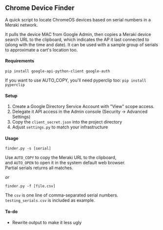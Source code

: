 ## Chrome Device Finder ##

A quick script to locate ChromeOS devices based on serial numbers in a Meraki network.

It pulls the device MAC from Google Admin, then copies a Meraki device search URL to the clipboard, 
which indicates the AP it last connected to (along with the time and date). It can be used with a sample group of serials
to approximate a cart's location too.

#### Requirements ####

`pip install google-api-python-client google-auth`

If you want to use AUTO_COPY, you'll need pyperclip too:
`pip install pyperclip`

#### Setup ####

1. Create a Google Directory Service Account with "View" scope access.
2. Delegate it API access in the Admin console (Security -> Advanced Settings)
3. Copy the `client_secret.json` into the project directory
4. Adjust `settings.py` to match your infrastructure

#### Usage ####

`finder.py -s [serial]`

Use `AUTO_COPY` to copy the Meraki URL to the clipboard,  
and `AUTO_OPEN` to open it in the system default web browser.  
Partial serials returns all matches.  

*or*

`finder.py -f [file.csv]`

The `csv` is one line of comma-separated serial numbers.  
`testing_serials.csv` is included as example.


#### To-do ####

* Rewrite output to make it less ugly
